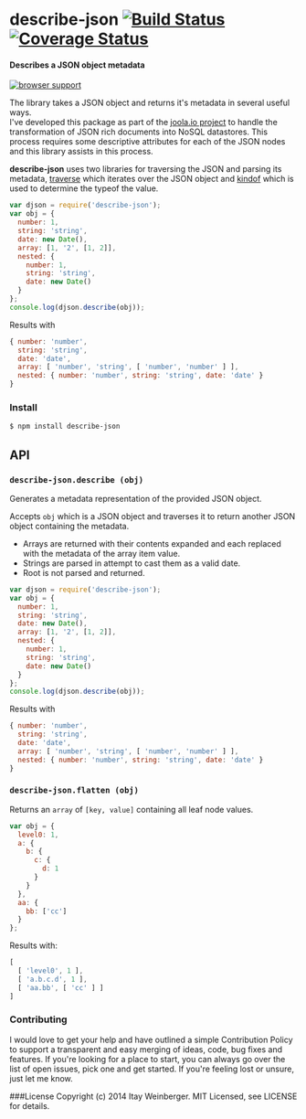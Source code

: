 # describe-json [![Build Status][3]][4] [![Coverage Status][1]][2]

#### Describes a JSON object metadata 

[![browser support](https://ci.testling.com/itayw/describe-json.png)
](https://ci.testling.com/itayw/describe-json)

The library takes a JSON object and returns it's metadata in several useful ways.   
I've developed this package as part of the [joola.io project][joola.io] to handle the transformation of JSON rich documents into NoSQL datastores.
This process requires some descriptive attributes for each of the JSON nodes and this library assists in this process.

**describe-json** uses two libraries for traversing the JSON and parsing its metadata, [traverse][traverse] which iterates over the JSON object and [kindof][kindof] which is used to determine the typeof the value.

```javascript
var djson = require('describe-json'); 
var obj = {
  number: 1,
  string: 'string',
  date: new Date(),
  array: [1, '2', [1, 2]],
  nested: {
    number: 1,
    string: 'string',
    date: new Date()
  }
};
console.log(djson.describe(obj));
```
Results with

```javascript
{ number: 'number',
  string: 'string',
  date: 'date',
  array: [ 'number', 'string', [ 'number', 'number' ] ],
  nested: { number: 'number', string: 'string', date: 'date' } 
}
```

### Install

```bash
$ npm install describe-json
```

## API

### `describe-json.describe (obj)`
Generates a metadata representation of the provided JSON object.

Accepts `obj` which is a JSON object and traverses it to return another JSON object containing the metadata.  

- Arrays are returned with their contents expanded and each replaced with the metadata of the array item value.
- Strings are parsed in attempt to cast them as a valid date.
- Root is not parsed and returned. 

```javascript
var djson = require('describe-json'); 
var obj = {
  number: 1,
  string: 'string',
  date: new Date(),
  array: [1, '2', [1, 2]],
  nested: {
    number: 1,
    string: 'string',
    date: new Date()
  }
};
console.log(djson.describe(obj));
```
Results with

```javascript
{ number: 'number',
  string: 'string',
  date: 'date',
  array: [ 'number', 'string', [ 'number', 'number' ] ],
  nested: { number: 'number', string: 'string', date: 'date' } 
}
```

### `describe-json.flatten (obj)`
Returns an `array` of `[key, value]` containing all leaf node values.

```js
var obj = {
  level0: 1,
  a: {
    b: {
      c: {
        d: 1
      }
    }
  },
  aa: {
    bb: ['cc']
  }
};
```
Results with:
```js
[ 
  [ 'level0', 1 ], 
  [ 'a.b.c.d', 1 ], 
  [ 'aa.bb', [ 'cc' ] ] 
]
```

### Contributing
I would love to get your help and have outlined a simple Contribution Policy to support a transparent and easy merging of ideas, code, bug fixes and features.
If you're looking for a place to start, you can always go over the list of open issues, pick one and get started. If you're feeling lost or unsure, just let me know.

###License
Copyright (c) 2014 Itay Weinberger. MIT Licensed, see LICENSE for details.


[1]: https://coveralls.io/repos/itayw/describe-json/badge.png?branch=master
[2]: https://coveralls.io/r/itayw/describe-json?branch=master
[3]: https://travis-ci.org/itayw/describe-json.png?branch=master
[4]: https://travis-ci.org/itayw/describe-json?branch=master

[joola.io]: http://github.com/joola/joola.io
[traverse]: https://github.com/substack/js-traverse
[kindof]: https://github.com/moll/js-kindof